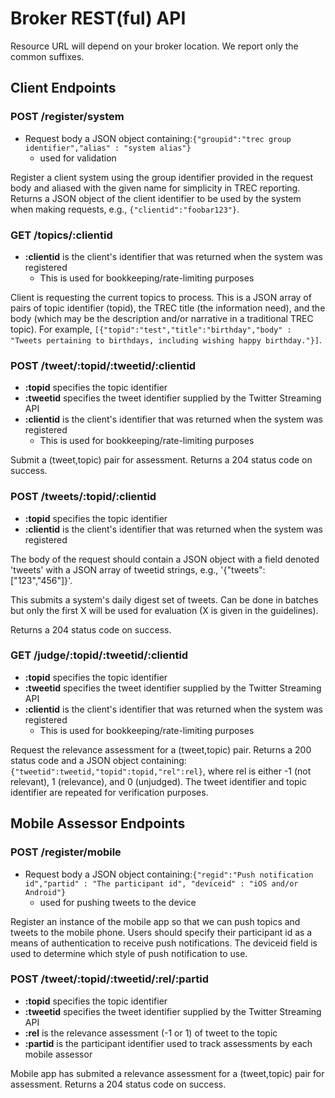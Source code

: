 # Broker REST(ful) API

Resource URL will depend on your broker location. We report only the common suffixes.


## Client Endpoints

### POST /register/system
  - Request body a JSON object containing:`{"groupid":"trec group identifier","alias" : "system alias"}`
    + used for validation

Register a client system using the group identifier provided in the request body and aliased with the given
name for simplicity in TREC reporting.
Returns a JSON object of the client identifier to be used by the system when making requests,
e.g., `{"clientid":"foobar123"}`.


### GET /topics/:clientid
  - **:clientid** is the client's identifier that was returned when the system was registered
    + This is used for bookkeeping/rate-limiting purposes

Client is requesting the current topics to process. This is a JSON array of pairs of topic identifier (topid), the 
TREC title (the information need), and the body (which may be the description and/or narrative in a traditional TREC topic).
For example, `[{"topid":"test","title":"birthday","body" : "Tweets pertaining to birthdays, including wishing happy birthday."}]`.

### POST /tweet/:topid/:tweetid/:clientid
  - **:topid** specifies the topic identifier
  - **:tweetid** specifies the tweet identifier supplied by the Twitter Streaming API 
  - **:clientid** is the client's identifier that was returned when the system was registered
    + This is used for bookkeeping/rate-limiting purposes

Submit a (tweet,topic) pair for assessment. Returns a 204 status code on success.

### POST /tweets/:topid/:clientid
  - **:topid** specifies the topic identifier
  - **:clientid** is the client's identifier that was returned when the system was registered

The body of the request should contain a JSON object with a field denoted 'tweets' with a JSON array of tweetid strings,
e.g., '{"tweets":["123","456"]}'.

This submits a system's daily digest set of tweets. Can be done in batches but only the first X will be used for evaluation (X is given in the guidelines).

 Returns a 204 status code on success.

### GET /judge/:topid/:tweetid/:clientid
  - **:topid** specifies the topic identifier
  - **:tweetid** specifies the tweet identifier supplied by the Twitter Streaming API 
  - **:clientid** is the client's identifier that was returned when the system was registered
    + This is used for bookkeeping/rate-limiting purposes

Request the relevance assessment for  a (tweet,topic) pair. Returns a 200 status code and a JSON object containing:
`{"tweetid":tweetid,"topid":topid,"rel":rel}`, where rel is either -1 (not relevant), 1 (relevance), and 0 (unjudged).
The tweet identifier and topic identifier are repeated for verification purposes.

## Mobile Assessor Endpoints

### POST /register/mobile
  - Request body a JSON object containing:`{"regid":"Push notification id","partid" : "The participant id", "deviceid" : "iOS and/or Android"}`
    + used for pushing tweets to the device

Register an instance of the mobile app so that we can push topics and tweets to the mobile phone.
Users should specify their participant id as a means of authentication to receive push notifications. 
The deviceid field is used to determine which style of push notification to use.

### POST /tweet/:topid/:tweetid/:rel/:partid
  - **:topid** specifies the topic identifier
  - **:tweetid** specifies the tweet identifier supplied by the Twitter Streaming API 
  - **:rel** is the relevance assessment (-1 or 1) of tweet to the topic
  - **:partid** is the participant identifier used to track assessments by each mobile assessor

Mobile app has submited a relevance assessment for a (tweet,topic) pair for assessment. 
Returns a 204 status code on success.

